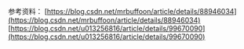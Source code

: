 参考资料：
[https://blog.csdn.net/mrbuffoon/article/details/88946034](https://blog.csdn.net/mrbuffoon/article/details/88946034)
[https://blog.csdn.net/u013256816/article/details/99670090](https://blog.csdn.net/u013256816/article/details/99670090)

